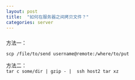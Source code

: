 ```yaml
---
layout: post
title:  "如何在服务器之间拷贝文件？"
categories: server
---
```


###
方法一：  

`scp /file/to/send username@remote:/where/to/put`

方法二：  
`tar c some/dir | gzip - |  ssh host2 tar xz`
